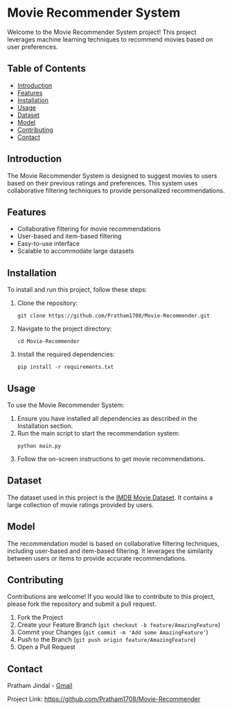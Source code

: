 <!DOCTYPE html>
<html lang="en">
<head>
    <meta charset="UTF-8">
    <meta name="viewport" content="width=device-width, initial-scale=1.0">
</head>
<body>

<h1>Movie Recommender System</h1>

<p>Welcome to the Movie Recommender System project! This project leverages machine learning techniques to recommend movies based on user preferences.</p>

<h2>Table of Contents</h2>
<ul>
    <li><a href="#introduction">Introduction</a></li>
    <li><a href="#features">Features</a></li>
    <li><a href="#installation">Installation</a></li>
    <li><a href="#usage">Usage</a></li>
    <li><a href="#dataset">Dataset</a></li>
    <li><a href="#model">Model</a></li>
    <li><a href="#contributing">Contributing</a></li>
    <li><a href="#contact">Contact</a></li>
</ul>

<h2 id="introduction">Introduction</h2>
<p>The Movie Recommender System is designed to suggest movies to users based on their previous ratings and preferences. This system uses collaborative filtering techniques to provide personalized recommendations.</p>

<h2 id="features">Features</h2>
<ul>
    <li>Collaborative filtering for movie recommendations</li>
    <li>User-based and item-based filtering</li>
    <li>Easy-to-use interface</li>
    <li>Scalable to accommodate large datasets</li>
</ul>

<h2 id="installation">Installation</h2>
<p>To install and run this project, follow these steps:</p>
<ol>
    <li>Clone the repository:
        <pre><code>git clone https://github.com/Pratham1708/Movie-Recommender.git</code></pre>
    </li>
    <li>Navigate to the project directory:
        <pre><code>cd Movie-Recommender</code></pre>
    </li>
    <li>Install the required dependencies:
        <pre><code>pip install -r requirements.txt</code></pre>
    </li>
</ol>

<h2 id="usage">Usage</h2>
<p>To use the Movie Recommender System:</p>
<ol>
    <li>Ensure you have installed all dependencies as described in the Installation section.</li>
    <li>Run the main script to start the recommendation system:
        <pre><code>python main.py</code></pre>
    </li>
    <li>Follow the on-screen instructions to get movie recommendations.</li>
</ol>

<h2 id="dataset">Dataset</h2>
<p>The dataset used in this project is the <a href="https://github.com/Pratham1708/Movie-Recommender/blob/main/datasets/IMDB-Movie-Dataset(2023-1951).csv">IMDB Movie Dataset</a>. It contains a large collection of movie ratings provided by users.</p>

<h2 id="model">Model</h2>
<p>The recommendation model is based on collaborative filtering techniques, including user-based and item-based filtering. It leverages the similarity between users or items to provide accurate recommendations.</p>

<h2 id="contributing">Contributing</h2>
<p>Contributions are welcome! If you would like to contribute to this project, please fork the repository and submit a pull request.</p>
<ol>
    <li>Fork the Project</li>
    <li>Create your Feature Branch (<code>git checkout -b feature/AmazingFeature</code>)</li>
    <li>Commit your Changes (<code>git commit -m 'Add some AmazingFeature'</code>)</li>
    <li>Push to the Branch (<code>git push origin feature/AmazingFeature</code>)</li>
    <li>Open a Pull Request</li>
</ol>

<h2 id="contact">Contact</h2>
<p>Pratham Jindal - <a href="jindalpratham68@gmail.com"> Gmail </a></p>
<p>Project Link: <a href="https://github.com/Pratham1708/Movie-Recommender">https://github.com/Pratham1708/Movie-Recommender</a></p>

</body>
</html>

